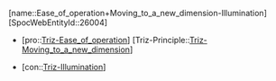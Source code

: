 ﻿---
type: TrizContradiction
aliases:
- Ease_of_operation+Moving_to_a_new_dimension-Illumination
license: CC BY-SA 4.0
copyright: https://github.com/SpocWeb
IsDeleted: false
IsReadOnly: false
Confidential: public
tags: 
- Triz/Contradiction
---
[name::Ease_of_operation+Moving_to_a_new_dimension-Illumination]
[SpocWebEntityId::26004]
+ [pro::[Triz-Ease_of_operation](tech/Triz/Parameter/Triz-Ease_of_operation.md)]
[Triz-Principle::[Triz-Moving_to_a_new_dimension](tech/Triz/Principle/Triz-Moving_to_a_new_dimension.md)]
- [con::[Triz-Illumination](tech/Triz/Parameter/Triz-Illumination.md)]

